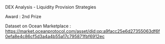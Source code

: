 DEX Analysis - Liquidity Provision Strategies

Award : 2nd Prize

Dataset on Ocean Marketplace : https://market.oceanprotocol.com/asset/did:op:a9facc25e6d27355063df6f0efa8e4c86cf5d3a4a4b55a17c795871fbf6912ec
